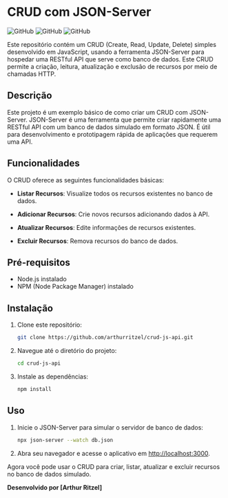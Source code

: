 # CRUD com JSON-Server

![GitHub](https://img.shields.io/github/issues/arthurritzel/crud-js-api)
![GitHub](https://img.shields.io/github/forks/arthurritzel/crud-js-api)
![GitHub](https://img.shields.io/github/stars/arthurritzel/crud-js-api)

Este repositório contém um CRUD (Create, Read, Update, Delete) simples desenvolvido em JavaScript, usando a ferramenta JSON-Server para hospedar uma RESTful API que serve como banco de dados. Este CRUD permite a criação, leitura, atualização e exclusão de recursos por meio de chamadas HTTP.

## Descrição

Este projeto é um exemplo básico de como criar um CRUD com JSON-Server. JSON-Server é uma ferramenta que permite criar rapidamente uma RESTful API com um banco de dados simulado em formato JSON. É útil para desenvolvimento e prototipagem rápida de aplicações que requerem uma API.

## Funcionalidades

O CRUD oferece as seguintes funcionalidades básicas:

- **Listar Recursos**: Visualize todos os recursos existentes no banco de dados.

- **Adicionar Recursos**: Crie novos recursos adicionando dados à API.

- **Atualizar Recursos**: Edite informações de recursos existentes.

- **Excluir Recursos**: Remova recursos do banco de dados.

## Pré-requisitos

- Node.js instalado
- NPM (Node Package Manager) instalado

## Instalação

1. Clone este repositório:

   ```bash
   git clone https://github.com/arthurritzel/crud-js-api.git
   ```

2. Navegue até o diretório do projeto:

   ```bash
   cd crud-js-api
   ```

3. Instale as dependências:

   ```bash
   npm install
   ```

## Uso

1. Inicie o JSON-Server para simular o servidor de banco de dados:

   ```bash
   npx json-server --watch db.json
   ```

2. Abra seu navegador e acesse o aplicativo em [http://localhost:3000](http://localhost:3000).

Agora você pode usar o CRUD para criar, listar, atualizar e excluir recursos no banco de dados simulado.


**Desenvolvido por [Arthur Ritzel]**
